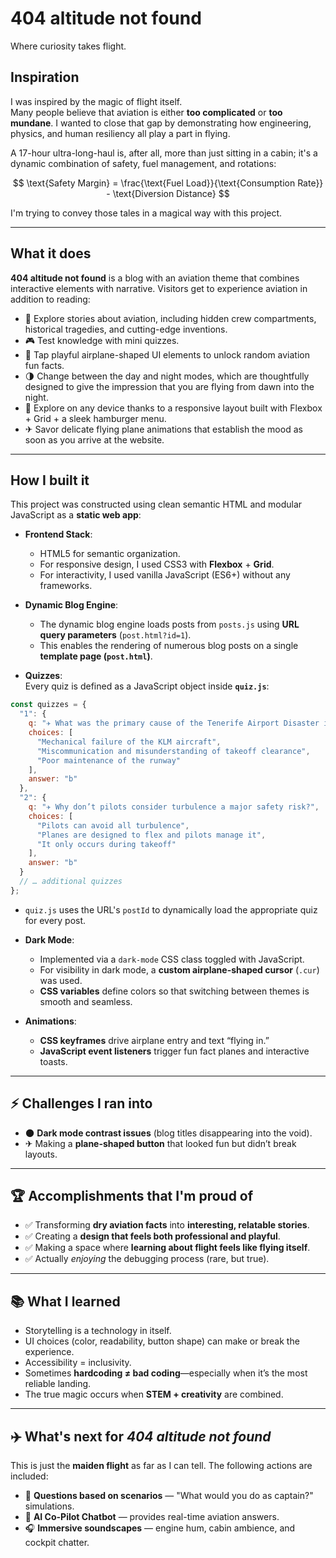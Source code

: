 # 404 altitude not found
Where curiosity takes flight.

## Inspiration  
I was inspired by the magic of flight itself.  
Many people believe that aviation is either **too complicated** or **too mundane**. I wanted to close that gap by demonstrating how engineering, physics, and human resiliency all play a part in flying.  

A 17-hour ultra-long-haul is, after all, more than just sitting in a cabin; it's a dynamic combination of safety, fuel management, and rotations:  

$$
\text{Safety Margin} = \frac{\text{Fuel Load}}{\text{Consumption Rate}} - \text{Diversion Distance}
$$  

I'm trying to convey those tales in a magical way with this project.  

---

## What it does  
**404 altitude not found** is a blog with an aviation theme that combines interactive elements with narrative. Visitors get to experience aviation in addition to reading:  
- 📖 Explore stories about aviation, including hidden crew compartments, historical tragedies, and cutting-edge inventions.  
- 🎮 Test knowledge with mini quizzes.  
- 🛫 Tap playful airplane-shaped UI elements to unlock random aviation fun facts.  
- 🌗 Change between the day and night modes, which are thoughtfully designed to give the impression that you are flying from dawn into the night.  
- 📱 Explore on any device thanks to a responsive layout built with Flexbox + Grid + a sleek hamburger menu.  
- ✈ Savor delicate flying plane animations that establish the mood as soon as you arrive at the website.  

---

## How I built it  
This project was constructed using clean semantic HTML and modular JavaScript as a **static web app**:  

- **Frontend Stack**:  
  - HTML5 for semantic organization.  
  - For responsive design, I used CSS3 with **Flexbox** + **Grid**.  
  - For interactivity, I used vanilla JavaScript (ES6+) without any frameworks.  

- **Dynamic Blog Engine**:  
   - The dynamic blog engine loads posts from `posts.js` using **URL query parameters** (`post.html?id=1`).  
   - This enables the rendering of numerous blog posts on a single **template page (`post.html`)**.  

- **Quizzes**:  
Every quiz is defined as a JavaScript object inside **`quiz.js`**:  

```js
const quizzes = {
  "1": {
    q: "✈ What was the primary cause of the Tenerife Airport Disaster in 1977?",
    choices: [
      "Mechanical failure of the KLM aircraft",
      "Miscommunication and misunderstanding of takeoff clearance",
      "Poor maintenance of the runway"
    ],
    answer: "b"
  },
  "2": {
    q: "✈ Why don’t pilots consider turbulence a major safety risk?",
    choices: [
      "Pilots can avoid all turbulence",
      "Planes are designed to flex and pilots manage it",
      "It only occurs during takeoff"
    ],
    answer: "b"
  }
  // … additional quizzes
};
```
- `quiz.js` uses the URL's `postId` to dynamically load the appropriate quiz for every post.  

- **Dark Mode**:  
  - Implemented via a `dark-mode` CSS class toggled with JavaScript.  
  - For visibility in dark mode, a **custom airplane-shaped cursor** (`.cur`) was used.  
  - **CSS variables** define colors so that switching between themes is smooth and seamless.  

- **Animations**:  
  - **CSS keyframes** drive airplane entry and text “flying in.”  
  - **JavaScript event listeners** trigger fun fact planes and interactive toasts. 

---

## ⚡ Challenges I ran into
- 🌑 **Dark mode contrast issues** (blog titles disappearing into the void).  
- ✈ Making a **plane-shaped button** that looked fun but didn’t break layouts.  

---

## 🏆 Accomplishments that I'm proud of
- ✅ Transforming **dry aviation facts** into **interesting, relatable stories**. 
- ✅ Creating a **design that feels both professional and playful**.  
- ✅ Making a space where **learning about flight feels like flying itself**.  
- ✅ Actually *enjoying* the debugging process (rare, but true).  

---

## 📚 What I learned
- Storytelling is a technology in itself.  
- UI choices (color, readability, button shape) can make or break the experience.  
- Accessibility = inclusivity.  
- Sometimes **hardcoding ≠ bad coding**—especially when it’s the most reliable landing.  
- The true magic occurs when **STEM + creativity** are combined.  

---

## ✈️ What's next for *404 altitude not found*
This is just the **maiden flight** as far as I can tell. The following actions are included:  
- 🛫 **Questions based on scenarios** — "What would you do as captain?" simulations.  
- 🤖 **AI Co-Pilot Chatbot** — provides real-time aviation answers.  
- 🎧 **Immersive soundscapes** — engine hum, cabin ambience, and cockpit chatter.  
